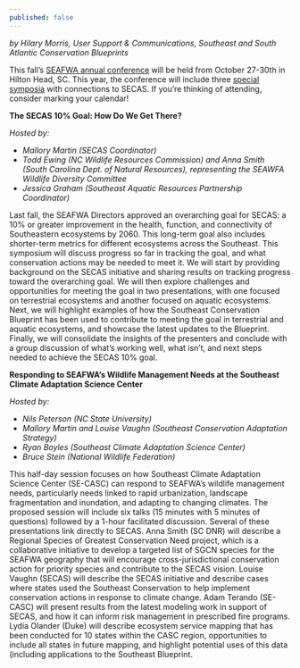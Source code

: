 ```yaml
---
published: false
---
```

_by Hilary Morris, User Support & Communications, Southeast and South Atlantic Conservation Blueprints_  

This fall’s [SEAFWA annual conference](http://www.seafwa.org/conference/) will be held from October 27-30th in Hilton Head, SC. This year, the conference will include three [special symposia](http://www.seafwa.org/conference/program/special_symposia/) with connections to SECAS. If you’re thinking of attending, consider marking your calendar!

**The SECAS 10% Goal: How Do We Get There?**  

  _Hosted by:_
- _Mallory Martin (SECAS Coordinator)_
- _Todd Ewing (NC Wildlife Resources Commission) and Anna Smith (South Carolina Dept. of Natural Resources), representing the SEAWFA Wildlife Diversity Committee_
- _Jessica Graham (Southeast Aquatic Resources Partnership Coordinator)_


Last fall, the SEAFWA Directors approved an overarching goal for SECAS: a 10% or greater improvement in the health, function, and connectivity of Southeastern ecosystems by 2060. This long-term goal also includes shorter-term metrics for different ecosystems across the Southeast. This symposium will discuss progress so far in tracking the goal, and what conservation actions may be needed to meet it. We will start by providing background on the SECAS initiative and sharing results on tracking progress toward the overarching goal. We will then explore challenges and opportunities for meeting the goal in two presentations, with one focused on terrestrial ecosystems and another focused on aquatic ecosystems. Next, we will highlight examples of how the Southeast Conservation Blueprint has been used to contribute to meeting the goal in terrestrial and aquatic ecosystems, and showcase the latest updates to the Blueprint. Finally, we will consolidate the insights of the presenters and conclude with a group discussion of what’s working well, what isn’t, and next steps needed to achieve the SECAS 10% goal.

**Responding to SEAFWA’s Wildlife Management Needs at the Southeast Climate Adaptation Science Center**  

  _Hosted by:_
- _Nils Peterson (NC State University)_
- _Mallory Martin and Louise Vaughn (Southeast Conservation Adaptation Strategy)_
- _Ryan Boyles (Southeast Climate Adaptation Science Center)_
- _Bruce Stein (National Wildlife Federation)_

This half-day session focuses on how Southeast Climate Adaptation Science Center (SE-CASC) can respond to SEAFWA’s wildlife management needs, particularly needs linked to rapid urbanization, landscape fragmentation and inundation, and adapting to changing climates. The proposed session will include six talks (15 minutes with 5 minutes of questions) followed by a 1-hour facilitated discussion. Several of these presentations link directly to SECAS. Anna Smith (SC DNR) will describe a Regional Species of Greatest Conservation Need project, which is a collaborative initiative to develop a targeted list of SGCN species for the SEAFWA geography that will encourage cross-jurisdictional conservation action for priority species and contribute to the SECAS vision. Louise Vaughn (SECAS) will describe the SECAS initiative and describe cases where states used the Southeast Conservation to help implement conservation actions in response to climate change.  Adam Terando (SE-CASC) will present results from the latest modeling work in support of SECAS, and how it can inform risk management in prescribed fire programs. Lydia Olander (Duke) will describe ecosystem service mapping that has been conducted for 10 states within the CASC region, opportunities to include all states in future mapping, and highlight potential uses of this data (including applications to the Southeast Blueprint.
